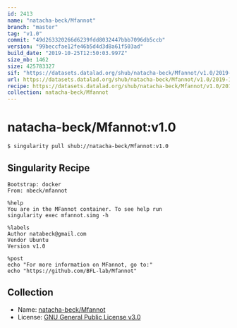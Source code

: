 ```yaml
---
id: 2413
name: "natacha-beck/Mfannot"
branch: "master"
tag: "v1.0"
commit: "49d263320266d6239fdd8032447bbb7096db5ccb"
version: "99beccfae12fe46b5d4d3d8a61f503ad"
build_date: "2019-10-25T12:50:03.997Z"
size_mb: 1462
size: 425783327
sif: "https://datasets.datalad.org/shub/natacha-beck/Mfannot/v1.0/2019-10-25-49d26332-99beccfa/99beccfae12fe46b5d4d3d8a61f503ad.simg"
url: https://datasets.datalad.org/shub/natacha-beck/Mfannot/v1.0/2019-10-25-49d26332-99beccfa/
recipe: https://datasets.datalad.org/shub/natacha-beck/Mfannot/v1.0/2019-10-25-49d26332-99beccfa/Singularity
collection: natacha-beck/Mfannot
---
```


# natacha-beck/Mfannot:v1.0

```bash
$ singularity pull shub://natacha-beck/Mfannot:v1.0
```

## Singularity Recipe

```singularity
Bootstrap: docker
From: nbeck/mfannot

%help
You are in the MFannot container. To see help run
singularity exec mfannot.simg -h

%labels
Author natabeck@gmail.com
Vendor Ubuntu
Version v1.0

%post
echo "For more information on MFannot, go to:"
echo "https://github.com/BFL-lab/Mfannot"
```

## Collection

 - Name: [natacha-beck/Mfannot](https://github.com/natacha-beck/Mfannot)
 - License: [GNU General Public License v3.0](https://api.github.com/licenses/gpl-3.0)

